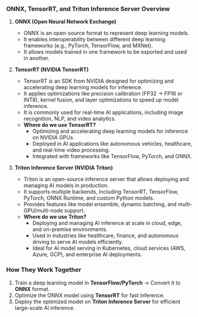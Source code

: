 ### **ONNX, TensorRT, and Triton Inference Server Overview**  

1. **ONNX (Open Neural Network Exchange)**  
   - ONNX is an open-source format to represent deep learning models.  
   - It enables interoperability between different deep learning frameworks (e.g., PyTorch, TensorFlow, and MXNet).  
   - It allows models trained in one framework to be exported and used in another.  

2. **TensorRT (NVIDIA TensorRT)**  
   - TensorRT is an SDK from NVIDIA designed for optimizing and accelerating deep learning models for inference.  
   - It applies optimizations like precision calibration (FP32 → FP16 or INT8), kernel fusion, and layer optimizations to speed up model inference.  
   - It is commonly used for real-time AI applications, including image recognition, NLP, and video analytics.  
   - **Where do we use TensorRT?**  
     - Optimizing and accelerating deep learning models for inference on NVIDIA GPUs.  
     - Deployed in AI applications like autonomous vehicles, healthcare, and real-time video processing.  
     - Integrated with frameworks like TensorFlow, PyTorch, and ONNX.  

3. **Triton Inference Server (NVIDIA Triton)**  
   - Triton is an open-source inference server that allows deploying and managing AI models in production.  
   - It supports multiple backends, including TensorRT, TensorFlow, PyTorch, ONNX Runtime, and custom Python models.  
   - Provides features like model ensemble, dynamic batching, and multi-GPU/multi-node support.  
   - **Where do we use Triton?**  
     - Deploying and managing AI inference at scale in cloud, edge, and on-premise environments.  
     - Used in industries like healthcare, finance, and autonomous driving to serve AI models efficiently.  
     - Ideal for AI model serving in Kubernetes, cloud services (AWS, Azure, GCP), and enterprise AI deployments.  

### **How They Work Together**
1. Train a deep learning model in **TensorFlow/PyTorch** → Convert it to **ONNX** format.  
2. Optimize the ONNX model using **TensorRT** for fast inference.  
3. Deploy the optimized model on **Triton Inference Server** for efficient large-scale AI inference.  

